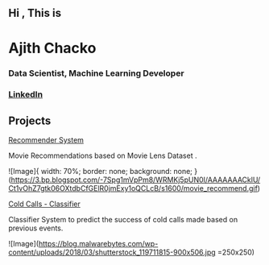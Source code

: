 ## Hi , This is 

# **Ajith Chacko**
### Data Scientist, Machine Learning Developer 
### [LinkedIn](https://www.linkedin.com/in/ajith-chacko-699a39b4/)

## Projects 

[Recommender System](https://github.com/Ajith1993/Recommender-Systems)

Movie Recommendations based on Movie Lens Dataset . 

![Image]{
  width: 70%;
  border: none;
  background: none;
}(https://3.bp.blogspot.com/-7Spg1mVpPm8/WRMKj5pUN0I/AAAAAAACklU/Ct1vOhZ7gtk06OXtdbCfGElR0jmExy1oQCLcB/s1600/movie_recommend.gif)

[Cold Calls -  Classifier](https://github.com/Ajith1993/Cold-Calls---Classifier)
     
     
 Classifier System to predict the success of cold calls made based on previous events.
 
 ![Image](https://blog.malwarebytes.com/wp-content/uploads/2018/03/shutterstock_119711815-900x506.jpg =250x250)

